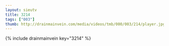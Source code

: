 ```yaml
--- 
layout: sieutv
title: 3214
tags: ["003"]
thumb: http://drainmainvein.com/media/videos/tmb/000/003/214/player.jpg
---
```

{% include drainmainvein key="3214" %} 
